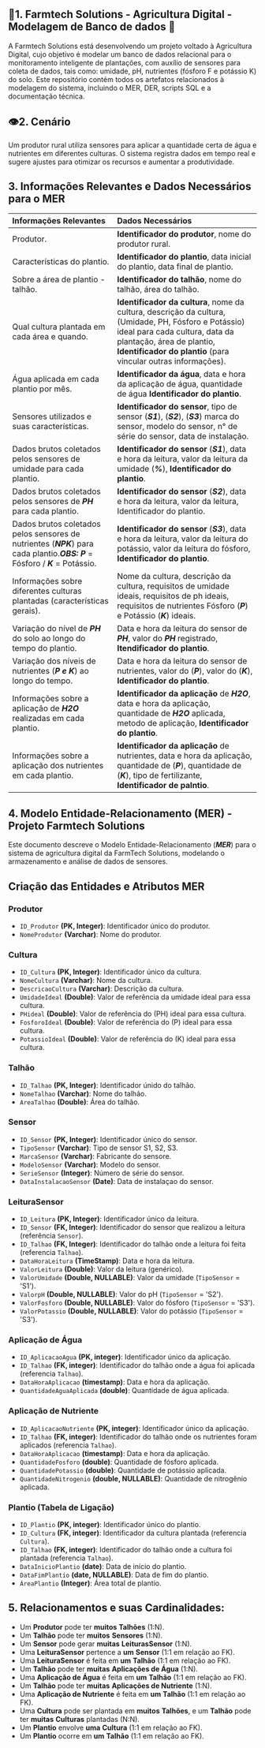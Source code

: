## 🌱**1. Farmtech Solutions - Agricultura Digital - Modelagem de Banco de dados** 🤖

A Farmtech Solutions está desenvolvendo um projeto voltado à Agricultura Digital, cujo objetivo é modelar um banco de dados relacional para o
monitoramento inteligente de plantações, com auxílio de sensores para coleta de dados, tais como: umidade, pH, nutrientes (fósforo F e potássio K) do solo.
Este repositório contém todos os artefatos relacionados à modelagem do sistema, incluindo o MER, DER, scripts SQL e a documentação técnica.

## 👁️**2. Cenário**

Um produtor rural utiliza sensores para aplicar a quantidade certa de água e nutrientes em diferentes culturas. 
O sistema registra dados em tempo real e sugere ajustes para otimizar os recursos e aumentar a produtividade.

## **3. Informações Relevantes e Dados Necessários para o MER**
   
   | Informações Relevantes | Dados Necessários |
   |:-----------------------|:------------------|
   | Produtor.| **Identificador do produtor**, nome do produtor rural.|
   | Características do plantio.| **Identificador do plantio**, data inicial do plantio, data final de plantio.|
   | Sobre a área de plantio - talhão.| **Identificador do talhão**, nome do talhão, área do talhão.|
   | Qual cultura plantada em cada área e quando.| **Identificador da cultura**, nome da cultura, descrição da cultura, (Umidade, PH, Fósforo e Potássio) ideal para cada cultura, data da plantação, área de plantio, **Identificador do plantio** (para vincular outras informações).|
   | Água aplicada em cada plantio por mês.| **Identificador da água**, data e hora da aplicação de água, quantidade de água **Identificador do plantio**.|
   | Sensores utilizados e suas características.| **Identificador do sensor**, tipo de sensor (***S1***), (***S2***), (***S3***) marca do sensor, modelo do sensor, n° de série do sensor, data de instalação.|
   | Dados brutos coletados pelos sensores de umidade para cada plantio.| **Identificador do sensor** (***S1***), data e hora da leitura, valor da leitura da umidade (***%***), **Identificador do plantio**.|
   | Dados brutos coletados pelos sensores de ***PH*** para cada plantio.| **Identificador do sensor** (***S2***), data e hora da leitura, valor da leitura, Identificador do plantio.|
   | Dados brutos coletados pelos sensores de nutrientes (***NPK***) para cada plantio.***OBS:*** ***P*** = Fósforo / ***K*** = Potássio.| **Identificador do sensor** (***S3***), data e hora da leitura, valor da leitura do potássio, valor da leitura do fósforo, **Identificador do plantio**.|
   | Informações sobre diferentes culturas plantadas (características gerais).| Nome da cultura, descrição da cultura, requisitos de umidade ideais, requisitos de ph ideais, requisitos de nutrientes Fósforo (***P***) e Potássio (***K***) ideais.|
   | Variação do nível de ***PH*** do solo ao longo do tempo do plantio.| Data e hora da leitura do sensor de ***PH***, valor do ***PH*** registrado, **Itendificador do plantio**.|
   | Variação dos níveis de nutrientes (***P e K***) ao longo do tempo.| Data e hora da leitura do sensor de nutrientes, valor do (***P***), valor do (***K***), **Identificador do plantio**.|
   | Informações sobre a aplicação de ***H2O*** realizadas em cada plantio.| **Identificador da aplicação** de ***H2O***, data e hora da aplicação, quantidade de ***H2O*** aplicada, metodo de aplicação, **Identificador do plantio**.|
   | Informações sobre a aplicação dos nutrientes em cada plantio.| **Identificador da aplicação** de nutrientes, data e hora da aplicação, quantidade de (***P***), quantidade de (***K***), tipo de fertilizante, **Identificador de palntio**.|

   ## 4. Modelo Entidade-Relacionamento (MER) - Projeto Farmtech Solutions
   Este documento descreve o Modelo Entidade-Relacionamento (***MER***) para o sistema de agricultura digital da FarmTech Solutions, modelando o armazenamento e análise de dados de sensores.
   ## Criação das Entidades e Atributos MER 

   ### Produtor
   * `ID_Produtor` **(PK, Integer)**: Identificador único do produtor.
   * `NomeProdutor` **(Varchar)**: Nome do produtor.

   ### Cultura
   * `ID_Cultura` **(PK, Integer)**: Identificador único da cultura.
   * `NomeCultura` **(Varchar)**: Nome da cultura.
   * `DescricaoCultura` **(Varchar)**: Descrição da cultura.
   * `UmidadeIdeal` **(Double)**: Valor de referência da umidade ideal para essa cultura.
   * `PHideal` **(Double)**: Valor de referência do (PH) ideal para essa cultura.
   * `FosforoIdeal` **(Double)**: Valor de referência do (P) ideal para essa cultura.
   * `PotassioIdeal` **(Double)**: Valor de referência do (K) ideal para essa cultura.
   
   ### Talhão
   * `ID_Talhao` **(PK, Integer)**: Identificador únido do talhão.
   * `NomeTalhao` **(Varchar)**: Nome do talhão.
   * `AreaTalhao` **(Double)**: Área do talhão.

   ### Sensor
   * `ID_Sensor` **(PK, Integer)**: Identificador único do sensor.
   * `TipoSensor` **(Varchar)**: Tipo de sensor S1, S2, S3.
   * `MarcaSensor` **(Varchar)**: Fabricante do sensore.
   * `ModeloSensor` **(Varchar)**: Modelo do sensor.
   * `SerieSensor` **(Integer)**: Número de série do sensor.
   * `DataInstalacaoSensor` **(Date)**: Data de instalaçao do sensor.

   ### LeituraSensor
   * `ID_Leitura` **(PK, Integer)**: Identificador único da leitura.
   * `ID_Sensor` **(FK, Integer)**: Identificador do sensor que realizou a leitura (referência `Sensor`).
   * `ID_Talhao` **(FK, Integer)**: Identificador do talhão onde a leitura foi feita (referencia `Talhao`).
   * `DataHoraLeitura` **(TimeStamp)**: Data e hora da leitura.
   * `ValorLeitura` **(Double)**: Valor da leitura (genérico).
   * `ValorUmidade` **(Double, NULLABLE)**: Valor da umidade (`TipoSensor` = 'S1').
   * `ValorpH` **(Double, NULLABLE)**: Valor do pH (`TipoSensor` = 'S2').
   * `ValorFosforo` **(Double, NULLABLE)**: Valor do fósforo (`TipoSensor` = 'S3').
   * `ValorPotassio` **(Double, NULLABLE)**: Valor do potássio (`TipoSensor` = 'S3').

   ### Aplicação de Água
   * `ID_AplicacaoAgua` **(PK, integer)**: Identificador único da aplicação.
   * `ID_Talhao` **(FK, integer)**: Identificador do talhão onde a água foi aplicada (referencia `Talhao`).
   * `DataHoraAplicacao` **(timestamp)**: Data e hora da aplicação.
   * `QuantidadeAguaAplicada` **(double)**: Quantidade de água aplicada.
   
   ### Aplicação de Nutriente
   * `ID_AplicacaoNutriente` **(PK, integer)**: Identificador único da aplicação.
   * `ID_Talhao` **(FK, integer)**: Identificador do talhão onde os nutrientes foram aplicados (referencia `Talhao`).
   * `DataHoraAplicacao` **(timestamp)**: Data e hora da aplicação.
   * `QuantidadeFosforo` **(double)**: Quantidade de fósforo aplicada.
   * `QuantidadePotassio` **(double)**: Quantidade de potássio aplicada.
   * `QuantidadeNitrogenio` **(double, NULLABLE)**: Quantidade de nitrogênio aplicada.
   
   ### Plantio (Tabela de Ligação)
   * `ID_Plantio` **(PK, integer)**: Identificador único do plantio.
   * `ID_Cultura` **(FK, integer)**: Identificador da cultura plantada (referencia `Cultura`).
   * `ID_Talhao` **(FK, integer)**: Identificador do talhão onde a cultura foi plantada (referencia `Talhao`).
   * `DataInicioPlantio` **(date)**: Data de início do plantio.
   * `DataFimPlantio` **(date, NULLABLE)**: Data de fim do plantio.
   * `ÁreaPlantio` **(Integer)**: Área total de plantio.

   ## 5. Relacionamentos e suas Cardinalidades:
   * Um **Produtor** pode ter **muitos** **Talhões** (1:N).
   * Um **Talhão** pode ter **muitos** **Sensores** (1:N).
   * Um **Sensor** pode gerar **muitas** **LeiturasSensor** (1:N).
   * Uma **LeituraSensor** pertence a **um** **Sensor** (1:1 em relação ao FK).
   * Uma **LeituraSensor** é feita em **um** **Talhão** (1:1 em relação ao FK).
   * Um **Talhão** pode ter **muitas** **Aplicações de Água** (1:N).
   * Uma **Aplicação de Água** é feita em **um** **Talhão** (1:1 em relação ao FK).
   * Um **Talhão** pode ter **muitas** **Aplicações de Nutriente** (1:N).
   * Uma **Aplicação de Nutriente** é feita em **um** **Talhão** (1:1 em relação ao FK).
   * Uma **Cultura** pode ser plantada em **muitos** **Talhões**, e um **Talhão** pode ter **muitas** **Culturas** plantadas (N:N).
   * Um **Plantio** envolve **uma** **Cultura** (1:1 em relação ao FK).
   * Um **Plantio** ocorre em **um** **Talhão** (1:1 em relação ao FK).

